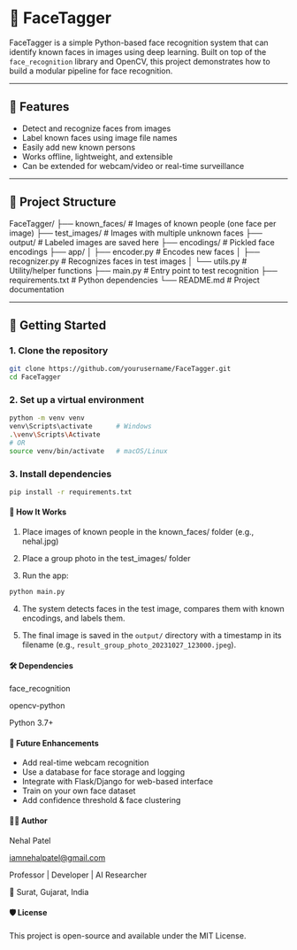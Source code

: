 # 🧠 FaceTagger

FaceTagger is a simple Python-based face recognition system that can identify known faces in images using deep learning. Built on top of the `face_recognition` library and OpenCV, this project demonstrates how to build a modular pipeline for face recognition.

---

## 📸 Features

- Detect and recognize faces from images
- Label known faces using image file names
- Easily add new known persons
- Works offline, lightweight, and extensible
- Can be extended for webcam/video or real-time surveillance

---

## 📁 Project Structure
FaceTagger/
├── known_faces/           # Images of known people (one face per image)
├── test_images/           # Images with multiple unknown faces
├── output/                # Labeled images are saved here
├── encodings/             # Pickled face encodings
├── app/
│   ├── encoder.py         # Encodes new faces
│   ├── recognizer.py      # Recognizes faces in test images
│   └── utils.py           # Utility/helper functions
├── main.py                # Entry point to test recognition
├── requirements.txt       # Python dependencies
└── README.md              # Project documentation



---

## 🚀 Getting Started

### 1. Clone the repository
```bash
git clone https://github.com/yourusername/FaceTagger.git
cd FaceTagger
```

### 2. Set up a virtual environment

```bash
python -m venv venv
venv\Scripts\activate      # Windows
.\venv\Scripts\Activate
# OR
source venv/bin/activate   # macOS/Linux
```

### 3. Install dependencies
```bash
pip install -r requirements.txt
```

#### 🧪 How It Works
1. Place images of known people in the known_faces/ folder (e.g., nehal.jpg)

2. Place a group photo in the test_images/ folder

3. Run the app:
```bash
python main.py
```

4. The system detects faces in the test image, compares them with known encodings, and labels them.

5. The final image is saved in the `output/` directory with a timestamp in its filename (e.g., `result_group_photo_20231027_123000.jpeg`).

#### 🛠️ Dependencies
face_recognition

opencv-python

Python 3.7+

#### 🧩 Future Enhancements
* Add real-time webcam recognition
* Use a database for face storage and logging
* Integrate with Flask/Django for web-based interface
* Train on your own face dataset
* Add confidence threshold & face clustering

#### 👨‍💻 Author
Nehal Patel

iamnehalpatel@gmail.com

Professor | Developer | AI Researcher

📍 Surat, Gujarat, India

#### 🛡️ License
This project is open-source and available under the MIT License.